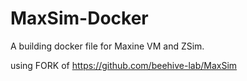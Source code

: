 # MaxSim-Docker
A building docker file for Maxine VM and ZSim.

using FORK of https://github.com/beehive-lab/MaxSim
